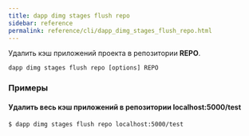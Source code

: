 ```yaml
---
title: dapp dimg stages flush repo
sidebar: reference
permalink: reference/cli/dapp_dimg_stages_flush_repo.html
---
```


Удалить кэш приложений проекта в репозитории **REPO**.

```
dapp dimg stages flush repo [options] REPO
```

### Примеры

#### Удалить весь кэш приложений в репозитории localhost:5000/test
```bash
$ dapp dimg stages flush repo localhost:5000/test
```
